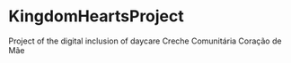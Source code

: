 # KingdomHeartsProject
 Project of the digital inclusion of daycare Creche Comunitária Coração de Mãe
